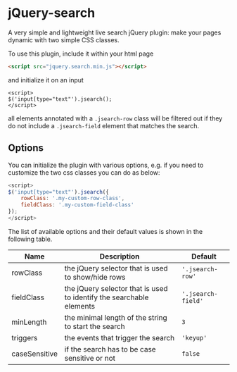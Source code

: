 # jQuery-search

A very simple and lightweight live search jQuery plugin: make your pages dynamic with two simple CSS classes.

To use this plugin, include it within your html page
```html
<script src="jquery.search.min.js"></script>
```
and initialize it on an input
```
<script>
$('input[type="text"').jsearch();
</script>
```
all elements annotated with a `.jsearch-row` class will be filtered out if they do not include a `.jsearch-field` element that matches the search.

## Options

You can initialize the plugin with various options, e.g. if you need to customize the two css classes you can do as below:
```js
<script>
$('input[type="text"').jsearch({
	rowClass: '.my-custom-row-class',
	fieldClass: '.my-custom-field-class'
});
</script>
```

The list of available options and their default values is shown in the following table.

| Name          | Description                                                               | Default            |
| ------------- |---------------------------------------------------------------------------| -------------------|
| rowClass      | the jQuery selector that is used to show/hide rows                        | `'.jsearch-row'`   |
| fieldClass    | the jQuery selector that is used to identify the searchable elements      | `'.jsearch-field'` |
| minLength     | the minimal length of the string to start the search                      | `3`                |
| triggers      | the events that trigger the search                                        | `'keyup'`          |
| caseSensitive | if the search has to be case sensitive or not                             | `false`            |
